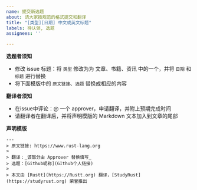 ```yaml
---
name: 提交新选题
about: 请大家按规范的格式提交和翻译
title: "[类型][日期] 中文或英文标题"
labels: 待认领, 选题
assignees: ''

---
```


**选题者须知**
- 修改 issue 标题：将 `类型` 修改为为 文章、书籍、资讯 中的一个，并将 `日期` 和 `标题` 进行替换
- 将下面模版中的 `原文链接`、`选题` 替换成相应的内容

**翻译者须知**

- 在issue中评论：@ 一个 approver，申请翻译，并附上预期完成时间
- 请翻译者在翻译后，并将声明模版的 Markdown 文本加入到文章的尾部

**声明模版**

```
---
> 原文链接: https://www.rust-lang.org
> 
> 翻译：_该部分由 Approver 替换填写_
> 选题：[Github昵称](GIthub个人链接)
>
> 本文由 [Rustt](https://Rustt.org) 翻译，[StudyRust](https://studyrust.org) 荣誉推出
```
